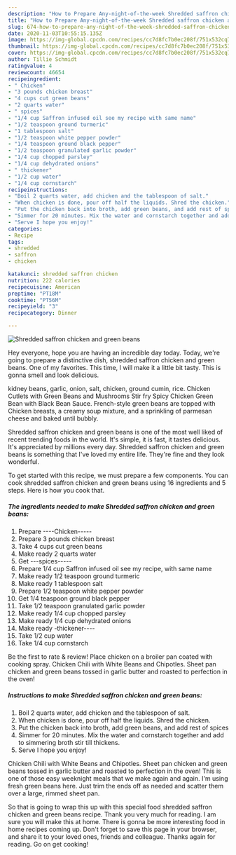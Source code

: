 ```yaml
---
description: "How to Prepare Any-night-of-the-week Shredded saffron chicken and green beans"
title: "How to Prepare Any-night-of-the-week Shredded saffron chicken and green beans"
slug: 674-how-to-prepare-any-night-of-the-week-shredded-saffron-chicken-and-green-beans
date: 2020-11-03T10:55:15.135Z
image: https://img-global.cpcdn.com/recipes/cc7d8fc7b0ec208f/751x532cq70/shredded-saffron-chicken-and-green-beans-recipe-main-photo.jpg
thumbnail: https://img-global.cpcdn.com/recipes/cc7d8fc7b0ec208f/751x532cq70/shredded-saffron-chicken-and-green-beans-recipe-main-photo.jpg
cover: https://img-global.cpcdn.com/recipes/cc7d8fc7b0ec208f/751x532cq70/shredded-saffron-chicken-and-green-beans-recipe-main-photo.jpg
author: Tillie Schmidt
ratingvalue: 4
reviewcount: 46654
recipeingredient:
- " Chicken"
- "3 pounds chicken breast"
- "4 cups cut green beans"
- "2 quarts water"
- " spices"
- "1/4 cup Saffron infused oil see my recipe with same name"
- "1/2 teaspoon ground turmeric"
- "1 tablespoon salt"
- "1/2 teaspoon white pepper powder"
- "1/4 teaspoon ground black pepper"
- "1/2 teaspoon granulated garlic powder"
- "1/4 cup chopped parsley"
- "1/4 cup dehydrated onions"
- " thickener"
- "1/2 cup water"
- "1/4 cup cornstarch"
recipeinstructions:
- "Boil 2 quarts water, add chicken and the tablespoon of salt."
- "When chicken is done, pour off half the liquids. Shred the chicken."
- "Put the chicken back into broth, add green beans, and add rest of spices"
- "Simmer for 20 minutes. Mix the water and cornstarch together and add to simmering broth stir till thickens."
- "Serve I hope you enjoy!"
categories:
- Recipe
tags:
- shredded
- saffron
- chicken

katakunci: shredded saffron chicken 
nutrition: 222 calories
recipecuisine: American
preptime: "PT18M"
cooktime: "PT56M"
recipeyield: "3"
recipecategory: Dinner

---
```



![Shredded saffron chicken and green beans](https://img-global.cpcdn.com/recipes/cc7d8fc7b0ec208f/751x532cq70/shredded-saffron-chicken-and-green-beans-recipe-main-photo.jpg)

Hey everyone, hope you are having an incredible day today. Today, we're going to prepare a distinctive dish, shredded saffron chicken and green beans. One of my favorites. This time, I will make it a little bit tasty. This is gonna smell and look delicious.

kidney beans, garlic, onion, salt, chicken, ground cumin, rice. Chicken Cutlets with Green Beans and Mushrooms Stir fry Spicy Chicken Green Bean with Black Bean Sauce. French-style green beans are topped with Chicken breasts, a creamy soup mixture, and a sprinkling of parmesan cheese and baked until bubbly.

Shredded saffron chicken and green beans is one of the most well liked of recent trending foods in the world. It's simple, it is fast, it tastes delicious. It's appreciated by millions every day. Shredded saffron chicken and green beans is something that I've loved my entire life. They're fine and they look wonderful.


To get started with this recipe, we must prepare a few components. You can cook shredded saffron chicken and green beans using 16 ingredients and 5 steps. Here is how you cook that.

<!--inarticleads1-->

##### The ingredients needed to make Shredded saffron chicken and green beans:

1. Prepare  ----Chicken-----
1. Prepare 3 pounds chicken breast
1. Take 4 cups cut green beans
1. Make ready 2 quarts water
1. Get  ---spices-----
1. Prepare 1/4 cup Saffron infused oil see my recipe, with same name
1. Make ready 1/2 teaspoon ground turmeric
1. Make ready 1 tablespoon salt
1. Prepare 1/2 teaspoon white pepper powder
1. Get 1/4 teaspoon ground black pepper
1. Take 1/2 teaspoon granulated garlic powder
1. Make ready 1/4 cup chopped parsley
1. Make ready 1/4 cup dehydrated onions
1. Make ready  -thickener----
1. Take 1/2 cup water
1. Take 1/4 cup cornstarch


Be the first to rate &amp; review! Place chicken on a broiler pan coated with cooking spray. Chicken Chili with White Beans and Chipotles. Sheet pan chicken and green beans tossed in garlic butter and roasted to perfection in the oven! 

<!--inarticleads2-->

##### Instructions to make Shredded saffron chicken and green beans:

1. Boil 2 quarts water, add chicken and the tablespoon of salt.
1. When chicken is done, pour off half the liquids. Shred the chicken.
1. Put the chicken back into broth, add green beans, and add rest of spices
1. Simmer for 20 minutes. Mix the water and cornstarch together and add to simmering broth stir till thickens.
1. Serve I hope you enjoy!


Chicken Chili with White Beans and Chipotles. Sheet pan chicken and green beans tossed in garlic butter and roasted to perfection in the oven! This is one of those easy weeknight meals that we make again and again. I&#39;m using fresh green beans here. Just trim the ends off as needed and scatter them over a large, rimmed sheet pan. 

So that is going to wrap this up with this special food shredded saffron chicken and green beans recipe. Thank you very much for reading. I am sure you will make this at home. There is gonna be more interesting food in home recipes coming up. Don't forget to save this page in your browser, and share it to your loved ones, friends and colleague. Thanks again for reading. Go on get cooking!
